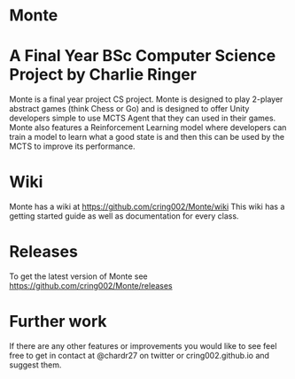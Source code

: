 # Monte
# A Final Year BSc Computer Science Project by Charlie Ringer
Monte is a final year project CS project. Monte is designed to play 2-player abstract games (think Chess or Go) and is designed to offer Unity developers simple to use MCTS Agent that they can used in their games. Monte also features a Reinforcement Learning model where developers can train a model to learn what a good state is and then this can be used by the MCTS to improve its performance.

# Wiki
Monte has a wiki at https://github.com/cring002/Monte/wiki
This wiki has a getting started guide as well as documentation for every class.

# Releases
To get the latest version of Monte see https://github.com/cring002/Monte/releases

# Further work
If there are any other features or improvements you would like to see feel free to get in contact at @chardr27 on twitter or cring002.github.io and suggest them. 
